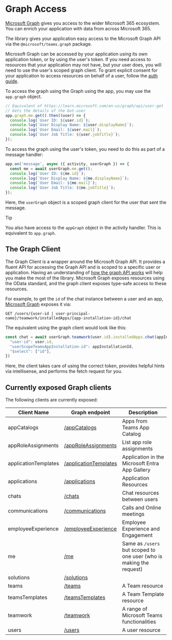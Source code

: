 # Graph Access

[Microsoft Graph](https://docs.microsoft.com/en-us/graph/overview) gives you access to the wider Microsoft 365 ecosystem. You can enrich your application with data from across Microsoft 365.

The library gives your application easy access to the Microsoft Graph API via the `@microsoft/teams.graph` package.

Microsoft Graph can be accessed by your application using its own application token, or by using the user's token. If you need access to resources that your application may not have, but your user does, you will need to use the user's scoped graph client. To grant explicit consent for your application to access resources on behalf of a user, follow the [auth guide](../in-depth-guides/auth/).

To access the graph using the Graph using the app, you may use the `app.graph` object. 

```typescript
// Equivalent of https://learn.microsoft.com/en-us/graph/api/user-get
// Gets the details of the bot-user
app.graph.me.get().then((user) => {
  console.log(`User ID: ${user.id}`);
  console.log(`User Display Name: ${user.displayName}`);
  console.log(`User Email: ${user.mail}`);
  console.log(`User Job Title: ${user.jobTitle}`);
});
```

To access the graph using the user's token, you need to do this as part of a message handler:

```typescript
app.on('message', async ({ activity, userGraph }) => {
  const me = await userGraph.me.get();
  console.log(`User ID: ${me.id}`);
  console.log(`User Display Name: ${me.displayName}`);
  console.log(`User Email: ${me.mail}`);
  console.log(`User Job Title: ${me.jobTitle}`);
});
```

Here, the `userGraph` object is a scoped graph client for the user that sent the message.

> [!TIP]
> You also have access to the `appGraph` object in the activity handler. This is equivalent to `app.graph`.

## The Graph Client

The Graph Client is a wrapper around the Microsoft Graph API. It provides a fluent API for accessing the Graph API and is scoped to a specific user or application. Having an understanding of [how the graph API works](https://learn.microsoft.com/en-us/graph/use-the-api) will help you make the most of the library. Microsoft Graph exposes resources using the OData standard, and the graph client exposes type-safe access to these resources.

For example, to get the `id` of the chat instance between a user and an app, [Microsoft Graph](https://learn.microsoft.com/en-us/graph/api/userscopeteamsappinstallation-get-chat?view=graph-rest-1.0&tabs=http) exposes it via:

```
GET /users/{user-id | user-principal-name}/teamwork/installedApps/{app-installation-id}/chat
```

The equivalent using the graph client would look like this:

```ts
const chat = await userGraph.teamwork(user.id).installedApps.chat(appInstallationId).get({
  "user-id": user.id,
  "userScopeTeamsAppInstallation-id": appInstallationId,
  "$select": ["id"],
})
```

Here, the client takes care of using the correct token, provides helpful hints via intellisense, and performs the fetch request for you.

## Currently exposed Graph clients

The following clients are currently exposed:

| Client Name | Graph endpoint | Description |
|-------------|----------------|-------------|
| appCatalogs | [/appCatalogs](https://learn.microsoft.com/en-us/graph/api/appcatalogs-list-teamsapps?view=graph-rest-1.0) | Apps from Teams App Catalog |
| appRoleAssignments | [/appRoleAssignments](https://learn.microsoft.com/en-us/graph/api/serviceprincipal-list-approleassignments?view=graph-rest-1.0) | List app role assignments |
| applicationTemplates | [/applicationTemplates](https://learn.microsoft.com/en-us/graph/api/resources/applicationtemplate?view=graph-rest-1.0) | Application in the Microsoft Entra App Gallery |
| applications | [/applications](https://learn.microsoft.com/en-us/graph/api/resources/application?view=graph-rest-1.0) | Application Resources |
| chats | [/chats](https://learn.microsoft.com/en-us/graph/api/chat-list?view=graph-rest-1.0&tabs=http) | Chat resources between users |
| communications | [/communications](https://learn.microsoft.com/en-us/graph/api/application-post-calls?view=graph-rest-1.0) | Calls and Online meetings |
| employeeExperience | [/employeeExperience](https://learn.microsoft.com/en-us/graph/api/resources/engagement-api-overview?view=graph-rest-1.0) |  Employee Experience and Engagement |
| me | [/me](https://learn.microsoft.com/en-us/graph/api/user-get?view=graph-rest-1.0&tabs=http) | Same as `/users` but scoped to one user (who is making the request) |
| solutions | [/solutions](https://learn.microsoft.com/en-us/graph/api/resources/solution-api-overview?view=graph-rest-1.0&tabs=http) |  |
| teams | [/teams](https://learn.microsoft.com/en-us/graph/api/resources/team?view=graph-rest-1.0) | A Team resource  |
| teamsTemplates | [/teamsTemplates](https://learn.microsoft.com/en-us/microsoftteams/get-started-with-teams-templates) | A Team Template resource |
| teamwork | [/teamwork](https://learn.microsoft.com/en-us/graph/api/resources/teamwork?view=graph-rest-1.0) | A range of Microsoft Teams functionalities |
| users | [/users](https://learn.microsoft.com/en-us/graph/api/resources/users?view=graph-rest-1.0) | A user resource |
